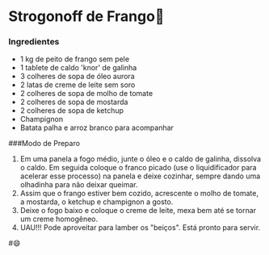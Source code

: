 # Strogonoff de Frango:chicken:

### Ingredientes

- 1 kg de peito de frango sem pele
- 1 tablete de caldo 'knor' de galinha
- 3 colheres de sopa de óleo aurora
- 2 latas de creme de leite sem soro
- 2 colheres de sopa de molho de tomate
- 2 colheres de sopa de mostarda
- 2 colheres de sopa de ketchup
- Champignon
- Batata palha e arroz branco para acompanhar

###Modo de Preparo

1. Em uma panela a fogo médio, junte o óleo e o caldo de galinha, dissolva o caldo. Em seguida coloque o franco picado (use o liquidificador para acelerar esse processo) na panela e deixe cozinhar, sempre dando uma olhadinha para não deixar queimar.
2. Assim que o frango estiver bem cozido, acrescente o molho de tomate, a mostarda, o ketchup e champignon a gosto.
3. Deixe o fogo baixo e coloque o creme de leite, mexa bem até se tornar um creme homogêneo.
4. UAU!!! Pode aproveitar para lamber os "beiços". Está pronto para servir.

#:smile:



